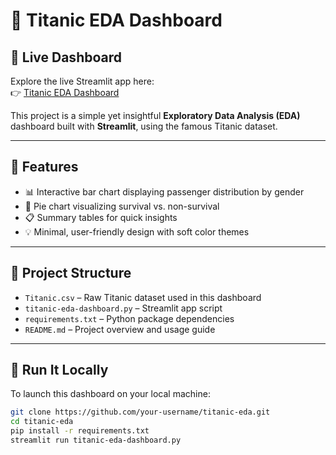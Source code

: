 # 🚢 Titanic EDA Dashboard

## 🚀 Live Dashboard  
Explore the live Streamlit app here:  
👉 [Titanic EDA Dashboard](https://titanic-eda-dashboard-6vgcwoswaz2eofr2brspvf.streamlit.app/)

This project is a simple yet insightful **Exploratory Data Analysis (EDA)** dashboard built with **Streamlit**, using the famous Titanic dataset.

---

## 🎯 Features

- 📊 Interactive bar chart displaying passenger distribution by gender  
- 🥧 Pie chart visualizing survival vs. non-survival  
- 📋 Summary tables for quick insights  
- 💡 Minimal, user-friendly design with soft color themes  

---

## 📁 Project Structure

- `Titanic.csv` – Raw Titanic dataset used in this dashboard  
- `titanic-eda-dashboard.py` – Streamlit app script  
- `requirements.txt` – Python package dependencies  
- `README.md` – Project overview and usage guide  

---

## 🧪 Run It Locally

To launch this dashboard on your local machine:

```bash
git clone https://github.com/your-username/titanic-eda.git
cd titanic-eda
pip install -r requirements.txt
streamlit run titanic-eda-dashboard.py

